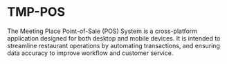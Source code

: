 # TMP-POS
The Meeting Place Point-of-Sale (POS) System is a cross-platform application designed for both desktop and mobile devices. It is intended to streamline restaurant operations by automating transactions, and ensuring data accuracy to improve workflow and customer service.
